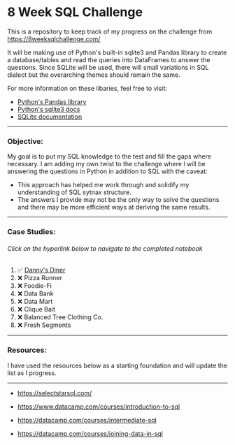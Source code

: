 # 8 Week SQL Challenge

This is a repository to keep track of my progress on the challenge from https://8weeksqlchallenge.com/

It will be making use of Python's built-in sqlite3 and Pandas library to create a database/tables and read the queries into DataFrames to answer the questions.
Since SQLite will be used, there will small variations in SQL dialect but the overarching themes should remain the same.

For more information on these libaries, feel free to visit:

* [Python's Pandas library](https://pandas.pydata.org/)
* [Python's sqlite3 docs](https://docs.python.org/3/library/sqlite3.html)
* [SQLite documentation](https://www.sqlite.org/index.html)

- - - - - 

### Objective:
My goal is to put my SQL knowledge to the test and fill the gaps where necessary.
I am adding my own twist to the challenge where I will be answering the questions in Python in addition to SQL with the caveat:
* This approach has helped me work through and solidify my understanding of SQL sytnax structure.
* The answers I provide may not be the only way to solve the questions and there may be more efficient ways at deriving the same results. 

- - - - -
### Case Studies:
###### Click on the hyperlink below to navigate to the completed notebook

1. :white_check_mark:  [Danny's Diner](dannys_diner.ipynb)
2. :x:  Pizza Runner
3. :x:  Foodie-Fi
4. :x:  Data Bank
5. :x:  Data Mart
6. :x:  Clique Bait
7. :x:  Balanced Tree Clothing Co.
8. :x:  Fresh Segments
- - - - -


### Resources:
I have used the resources below as a starting foundation and will update the list as I progress.
- - - - - 

* https://selectstarsql.com/

* https://www.datacamp.com/courses/introduction-to-sql

* https://datacamp.com/courses/intermediate-sql

* https://datacamp.com/courses/joining-data-in-sql



